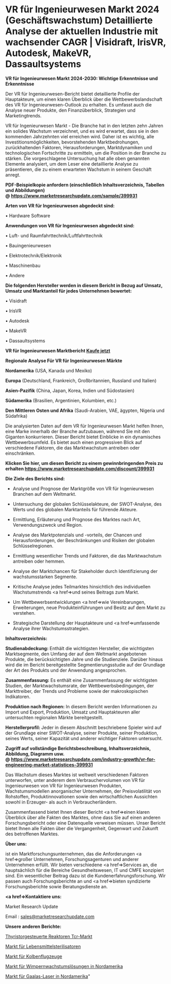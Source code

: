 # VR für Ingenieurwesen Markt 2024 (Geschäftswachstum) Detaillierte Analyse der aktuellen Industrie mit wachsender CAGR | Visidraft, IrisVR, Autodesk, MakeVR, Dassaultsystems

<strong>VR für Ingenieurwesen Markt 2024-2030: Wichtige Erkenntnisse und Erkenntnisse</strong>

Der VR für Ingenieurwesen-Bericht bietet detaillierte Profile der Hauptakteure, um einen klaren Überblick über die Wettbewerbslandschaft des VR für Ingenieurwesen-Outlook zu erhalten. Es umfasst auch die Analyse neuer Produkte, den Finanzüberblick, Strategien und Marketingtrends.

VR für Ingenieurwesen Markt - Die Branche hat in den letzten zehn Jahren ein solides Wachstum verzeichnet, und es wird erwartet, dass sie in den kommenden Jahrzehnten viel erreichen wird. Daher ist es wichtig, alle Investitionsmöglichkeiten, bevorstehenden Marktbedrohungen, zurückhaltenden Faktoren, Herausforderungen, Marktdynamiken und technologischen Fortschritte zu ermitteln, um die Position in der Branche zu stärken. Die vorgeschlagene Untersuchung hat alle oben genannten Elemente analysiert, um dem Leser eine detaillierte Analyse zu präsentieren, die zu einem erwarteten Wachstum in seinem Geschäft anregt.

<strong><b>PDF-Beispielkopie anfordern (einschließlich Inhaltsverzeichnis, Tabellen und Abbildungen) @ </b></strong><strong><a href=https://www.marketresearchupdate.com/sample/399931><strong>https://www.marketresearchupdate.com/sample/399931</u></a></strong></strong>

<strong>Arten von VR für Ingenieurwesen abgedeckt sind:</strong>

• Hardware Software

<strong>Anwendungen von VR für Ingenieurwesen abgedeckt sind:</strong>

• Luft- und Raumfahrttechnik/Luftfahrttechnik

• Bauingenieurwesen

• Elektrotechnik/Elektronik

• Maschinenbau

• Andere

<strong>Die folgenden Hersteller werden in diesem Bericht in Bezug auf Umsatz, Umsatz und Marktanteil für jedes Unternehmen bewertet:</strong>

• Visidraft

• IrisVR

• Autodesk

• MakeVR

• Dassaultsystems

<strong>VR für Ingenieurwesen Marktbericht <a href=https://www.marketresearchupdate.com/buynow/399931>Kaufe jetzt</a></strong>

<strong>Regionale Analyse Für VR für Ingenieurwesen Märkte</strong>

<strong>Nordamerika</strong> (USA, Kanada und Mexiko)

<strong>Europa</strong> (Deutschland, Frankreich, Großbritannien, Russland und Italien)

<strong>Asien-Pazifik</strong> (China, Japan, Korea, Indien und Südostasien)

<strong>Südamerika</strong> (Brasilien, Argentinien, Kolumbien, etc.)

<strong>Den Mittleren</strong> <strong>Osten und Afrika</strong> (Saudi-Arabien, VAE, ägypten, Nigeria und Südafrika)

Die analysierten Daten auf dem VR für Ingenieurwesen Markt helfen Ihnen, eine Marke innerhalb der Branche aufzubauen, während Sie mit den Giganten konkurrieren. Dieser Bericht bietet Einblicke in ein dynamisches Wettbewerbsumfeld. Es bietet auch einen progressiven Blick auf verschiedene Faktoren, die das Marktwachstum antreiben oder einschränken.

<strong>Klicken Sie hier, um diesen Bericht zu einem gewinnbringenden Preis zu erhalten
</strong><strong><a href=https://www.marketresearchupdate.com/discount/399931>https://www.marketresearchupdate.com/discount/399931</b></u></strong></a>

<strong>Die Ziele des Berichts sind:</strong>

- Analyse und Prognose der Marktgröße von VR für Ingenieurwesen Branchen auf dem Weltmarkt.

- Untersuchung der globalen Schlüsselakteure, der SWOT-Analyse, des Werts und des globalen Marktanteils für führende Akteure.

- Ermittlung, Erläuterung und Prognose des Marktes nach Art, Verwendungszweck und Region.

- Analyse des Marktpotenzials und -vorteils, der Chancen und Herausforderungen, der Beschränkungen und Risiken der globalen Schlüsselregionen.

- Ermittlung wesentlicher Trends und Faktoren, die das Marktwachstum antreiben oder hemmen.

- Analyse der Marktchancen für Stakeholder durch Identifizierung der wachstumsstarken Segmente.

- Kritische Analyse jedes Teilmarktes hinsichtlich des individuellen Wachstumstrends <a href=>und</a> seines Beitrags zum Markt.

- Um Wettbewerbsentwicklungen <a href=>wie</a> Vereinbarungen, Erweiterungen, neue Produkteinführungen und Besitz auf dem Markt zu verstehen.

- Strategische Darstellung der Hauptakteure und <a href=>umfas</a>sende Analyse ihrer Wachstumsstrategien.

<strong>Inhaltsverzeichnis:</strong>

<strong>Studienabdeckung:</strong> Enthält die wichtigsten Hersteller, die wichtigsten Marktsegmente, den Umfang der auf dem Weltmarkt angebotenen Produkte, die berücksichtigten Jahre und die Studienziele. Darüber hinaus wird die im Bericht bereitgestellte Segmentierungsstudie auf der Grundlage der Art des Produkts und der Anwendung angesprochen.

<strong>Zusammenfassung:</strong> Es enthält eine Zusammenfassung der wichtigsten Studien, der Marktwachstumsrate, der Wettbewerbsbedingungen, der Markttreiber, der Trends und Probleme sowie der makroskopischen Indikatoren.

<strong>Produktion nach Regionen:</strong> In diesem Bericht werden Informationen zu Import und Export, Produktion, Umsatz und Hauptakteuren aller untersuchten regionalen Märkte bereitgestellt.

<strong>Herstellerprofil:</strong> Jeder in diesem Abschnitt beschriebene Spieler wird auf der Grundlage einer SWOT-Analyse, seiner Produkte, seiner Produktion, seines Werts, seiner Kapazität und anderer wichtiger Faktoren untersucht.

<strong><b>Zugriff auf vollständige Berichtsbeschreibung, Inhaltsverzeichnis, Abbildung, Diagramm usw. @ </b></strong><strong><a href=https://www.marketresearchupdate.com/industry-growth/vr-for-engineering-market-statistices-399931>https://www.marketresearchupdate.com/industry-growth/vr-for-engineering-market-statistices-399931</a></strong>

Das Wachstum dieses Marktes ist weltweit verschiedenen Faktoren unterworfen, unter anderem dem Verbrauchervolumen von VR für Ingenieurwesen von VR für Ingenieurwesen Produkten, Wachstumsmodellen anorganischer Unternehmen, der Preisvolatilität von Rohstoffen, Produktinnovationen sowie den wirtschaftlichen Aussichten sowohl in Erzeuger- als auch in Verbraucherländern.

Zusammenfassend bietet Ihnen dieser Bericht <a href=>einen</a> klaren Überblick über alle Fakten des Marktes, ohne dass Sie auf einen anderen Forschungsbericht oder eine Datenquelle verweisen müssen. Unser Bericht bietet Ihnen alle Fakten über die Vergangenheit, Gegenwart und Zukunft des betroffenen Marktes.

<strong>Über uns:</strong>

 ist ein Marktforschungsunternehmen, das die Anforderungen <a href=>großer</a> Unternehmen, Forschungsagenturen und anderer Unternehmen erfüllt. Wir bieten verschiedene <a href=>Services</a> an, die hauptsächlich für die Bereiche Gesundheitswesen, IT und CMFE konzipiert sind. Ein wesentlicher Beitrag dazu ist die Kundenerfahrungsforschung. Wir passen auch Forschungsberichte an und <a href=>bieten</a> syndizierte Forschungsberichte sowie Beratungsdienste an.

<strong><a href=>Kontaktiere uns:</a></strong>

Market Research Update

Email : sales@marketresearchupdate.com

<strong>Unsere anderen Berichte:</strong>

<a href=https://www.linkedin.com/pulse/thyristor-controlled-reactors-tcr-market-2023>Thyristorgesteuerte Reaktoren Tcr-Markt</a>

<a href=https://www.linkedin.com/pulse/food-sterilizer-market-current-business-trends>Markt für Lebensmittelsterilisatoren</a>

<a href=https://www.linkedin.com/pulse/piston-aircraft-market-outlooks-2023-size-players>Markt für Kolbenflugzeuge</a>

<a href=https://www.linkedin.com/pulse/north-america-eyelash-growth-solution-market>Markt für Wimpernwachstumslösungen in Nordamerika</a>

<a href=https://www.linkedin.com/pulse/north-america-gaalas-lasers-market-size-growth>Markt für Gaalas-Laser in Nordamerika</a>"

